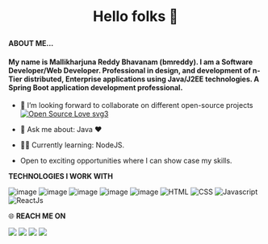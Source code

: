 # <p align='center'> Hello folks 👋 </p>


**ABOUT ME...**
<p align='center'>
<h4> My name is Mallikharjuna Reddy Bhavanam (bmreddy). I am a Software Developer/Web Developer. Professional in design, and development of n-Tier distributed, Enterprise applications using Java/J2EE technologies. A Spring Boot application development professional. </h4>



- 👯 I’m looking forward to collaborate on different open-source projects [![Open Source Love svg3](https://badges.frapsoft.com/os/v3/open-source.svg?v=103)](https://github.com/ellerbrock/open-source-badges/)

- 💬 Ask me about: Java ❤️ 
- 👩‍💻 Currently learning: NodeJS.
- Open to exciting opportunities where I can show case my skills. 


**TECHNOLOGIES I WORK WITH**

![image](https://img.shields.io/badge/Java-ED8B00?style=for-the-badge&logo=java&logoColor=white)
![image](https://img.shields.io/badge/Spring-6DB33F?style=for-the-badge&logo=spring&logoColor=white)
![image](https://img.shields.io/badge/MySQL-00000F?style=for-the-badge&logo=mysql&logoColor=white)
![image](https://img.shields.io/badge/PostgreSQL-316192?style=for-the-badge&logo=postgresql&logoColor=white)
![image](https://img.shields.io/badge/Amazon_AWS-232F3E?style=for-the-badge&logo=amazon-aws&logoColor=white)
![HTML](https://img.shields.io/badge/html%20-%23E34F26.svg?&style=for-the-badge&logo=html5&logoColor=white)
![CSS](https://img.shields.io/badge/css%20-%231572B6.svg?&style=for-the-badge&logo=css3&logoColor=white)
![Javascript](https://img.shields.io/badge/-Javascript-ffb400?style=for-the-badge&logo=javascript&logoColor=ffff3f)
![ReactJs](https://img.shields.io/badge/-React-blue?style=for-the-badge&logo=react)


 
🌐 **REACH ME ON**

[<img src="https://img.shields.io/badge/Gmail-D14836?style=for-the-badge&logo=gmail&logoColor=white" />](bmreddy1195@gmail.com)    [<img src="https://img.shields.io/badge/LinkedIn-0077B5?style=for-the-badge&logo=linkedin&logoColor=white" />](https://www.linkedin.com/in/bhavanamreddy) [<img src="https://img.shields.io/badge/Hashnode-2962FF?style=for-the-badge&logo=hashnode&logoColor=white" />](https://hashnode.com/@bmreddy11) [<img src="https://img.shields.io/badge/Instagram-E4405F?style=for-the-badge&logo=instagram&logoColor=white" />](https://www.instagram.com/mallikarjun_r_bhavanam/)









<!--
**bmreddy11/bmreddy11** is a ✨ _special_ ✨ repository because its `README.md` (this file) appears on your GitHub profile.

Here are some ideas to get you started:

- 🔭 I’m currently working on e_commerce platform
- 🌱 I’m currently learning SringBoot
- 👯 I’m looking to collaborate on ...
- 🤔 I’m looking for help with ...
- 💬 Ask me about ...
- 📫 How to reach me: bmreddy1195@gmail.com | https://www.linkedin.com/in/bhavanamreddy
- 😄 Pronouns: ...
- ⚡ Fun fact: ...
-->
